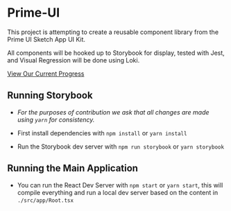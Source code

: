# Prime-UI

This project is attempting to create a reusable component library from the Prime UI Sketch App UI Kit.

All components will be hooked up to Storybook for display, tested with Jest, and Visual Regression will be done using Loki.

[View Our Current Progress](https://uptonm.dev/prime-ui)

## Running Storybook

- _For the purposes of contribution we ask that all changes are made using `yarn` for consistency._

- First install dependencies with `npm install` or `yarn install`
- Run the Storybook dev server with `npm run storybook` or `yarn storybook`

## Running the Main Application

- You can run the React Dev Server with `npm start` or `yarn start`, this will compile everything and run a local dev server based on the content in `./src/app/Root.tsx`
